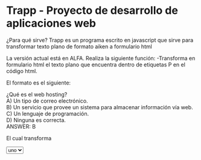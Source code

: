 # Trapp - Proyecto de desarrollo de aplicaciones web

¿Para qué sirve?
Trapp es un programa escrito en javascript que sirve para transformar texto plano de formato aiken a formulario html

La versión actual está en ALFA. Realiza la siguiente función:
-Transforma en formulario html el texto plano que encuentra dentro de etiquetas P en el código html.

El formato es el siguiente:

<p id="p0">
¿Qué es el web hosting?</br>
A) Un tipo de correo electrónico.</br>
B) Un servicio que provee un sistema para almacenar información vía web.</br>
C) Un lenguaje de programación.</br>
D) Ninguna es correcta.</br>
ANSWER: B
</p>

El cual transforma

<select name="" id="">
	<option value="">uno</option>
	<option value="">dos</option>
	<option value=""></option>
	<option value=""></option>
</select>
